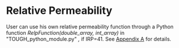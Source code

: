 # Relative Permeability

User can use his own relative permeability function through a Python function _RelpFunction(double\_array, int\_array)_ in "TOUGH\_python\_module.py" _,_ if IRP=41. See [Appendix A](../../appendix/a-relative-permeability-functions/irp-41-user-defined-relative-permeability-function.md) for details.
